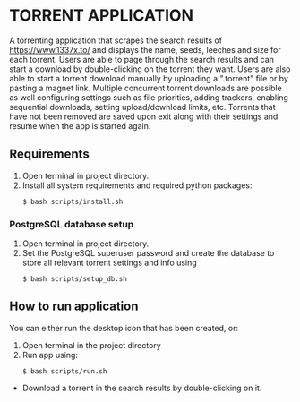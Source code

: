 # TORRENT APPLICATION
A torrenting application that scrapes the search results of https://www.1337x.to/ and displays the name, seeds, leeches and size for each 
torrent. Users are able to page through the search results and can start a download by double-clicking on the 
torrent they want. Users are also able to start a torrent download manually by uploading a ".torrent" file or by pasting 
a magnet link. Multiple concurrent torrent downloads are possible as well configuring settings such as file priorities, 
adding trackers, enabling sequential downloads, setting upload/download limits, etc. Torrents that have not been removed 
are saved upon exit along with their settings and resume when the app is started again.
## Requirements
1. Open terminal in project directory.
2. Install all system requirements and required python packages:
   ```
   $ bash scripts/install.sh
   ```

### PostgreSQL database setup
1. Open terminal in project directory.
2. Set the PostgreSQL superuser password and create the database to store all relevant torrent settings and info using
   ```
   $ bash scripts/setup_db.sh
   ```

## How to run application
You can either run the desktop icon that has been created, or:
1. Open terminal in the project directory
2. Run app using:
   ```
   $ bash scripts/run.sh
   ```

* Download a torrent in the search results by double-clicking on it.
